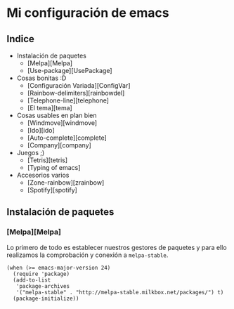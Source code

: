 # Mi configuración de emacs

## Indice
* Instalación de paquetes
  * [Melpa][Melpa]
  * [Use-package][UsePackage]
* Cosas bonitas :D
  * [Configuración Variada][ConfigVar]
  * [Rainbow-delimiters][rainbowdel]
  * [Telephone-line][telephone]
  * [El tema][tema]
* Cosas usables en plan bien
  * [Windmove][windmove]
  * [Ido][ido]
  * [Auto-complete][complete]
  * [Company][company]
* Juegos ;)
  * [Tetris][tetris]
  * [Typing of emacs]
* Accesorios varios
  * [Zone-rainbow][zrainbow]
  * [Spotify][spotify]


## Instalación de paquetes

### [Melpa][Melpa]
Lo primero de todo es establecer nuestros gestores de paquetes y para ello realizamos la comprobación y conexión a `melpa-stable`.
```emacs-lisp
(when (>= emacs-major-version 24)
  (require 'package)
  (add-to-list
   'package-archives
   '("melpa-stable" . "http://melpa-stable.milkbox.net/packages/") t)
  (package-initialize))
```
